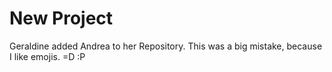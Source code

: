 # New Project

Geraldine added Andrea to her Repository.  This was a big mistake, because I like emojis.
=D
:P
